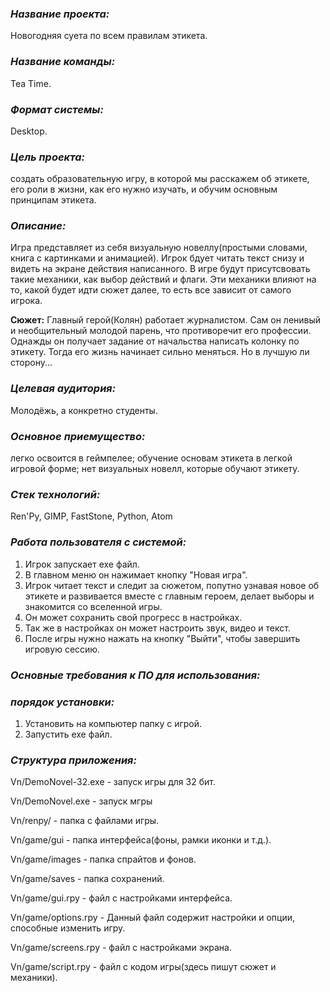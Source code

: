 ### ***Название проекта:*** 
Новогодняя суета по всем правилам этикета.

### ***Название команды:***
Tea Time.

### ***Формат системы:*** 
Desktop.

### ***Цель проекта:*** 
создать образовательную игру, в которой мы расскажем об этикете, его роли в жизни, как его нужно изучать, и обучим основным принципам этикета.

### ***Описание:*** 
Игра представляет из себя визуальную новеллу(простыми словами, книга с картинками и анимацией). Игрок бдует читать текст снизу и видеть на экране действия написанного. В игре будут присутсвовать такие механики, как выбор действий и флаги. Эти механики влияют на то, какой будет идти сюжет далее, то есть все зависит от самого игрока.

**Сюжет:**
Главный герой(Колян) работает журналистом. Сам он ленивый и необщительный молодой парень, что противоречит его профессии. Однажды он получает задание от начальства написать колонку по этикету. Тогда его жизнь начинает сильно меняться. Но в лучшую ли сторону...

### ***Целевая аудитория:*** 
Молодёжь, а конкретно студенты.

### ***Основное приемущество:***
легко освоится в геймпелее; обучение основам этикета в легкой игровой форме; нет визуальных новелл, которые обучают этикету.

### ***Стек технологий:*** 
Ren'Py, GIMP, FastStone, Python, Atom

### ***Работа пользователя с системой:***
1. Игрок запускает ехе файл.
2. В главном меню он нажимает кнопку "Новая игра".
3. Игрок читает текст и следит за сюжетом, попутно узнавая новое об этикете и развивается вместе с главным героем, делает выборы и знакомится со вселенной игры.
4. Он может сохранить свой прогресс в настройках.
5. Так же в настройках он может настроить звук, видео и текст.
6. После игры нужно нажать на кнопку "Выйти", чтобы завершить игровую сессию.

### ***Основные требования к ПО для использования:***


### ***порядок установки:***
1. Установить на компьютер папку с игрой.
2. Запустить exe файл.

### ***Структура приложения:***
Vn/DemoNovel-32.exe - запуск игры для 32 бит.

Vn/DemoNovel.exe - запуск мгры

Vn/renpy/ - папка с файлами игры.

Vn/game/gui - папка интерфейса(фоны, рамки иконки и т.д.).

Vn/game/images - папка спрайтов и фонов.

Vn/game/saves - папка сохранений.

Vn/game/gui.rpy - файл с настройками интерфейса.

Vn/game/options.rpy - Данный файл содержит настройки и опции, способные изменить игру.

Vn/game/screens.rpy - файл с настройками экрана.

Vn/game/script.rpy - файл с кодом игры(здесь пишут сюжет и механики).
